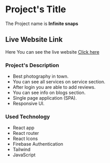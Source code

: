 # Project's Title

The Project name is **Infinite snaps**

## Live Website Link

Here You can see the live website [Click here](https://infinite-snaps.web.app/)

### Project's Description

* Best photography in town.
* You can see all services on service section.
* After login you are able to add reviews.
* You can see info on blogs section.
* Single page application (SPA).
* Responsive UI.

### Used Technology

* React app
* React router
* React Icons
* Firebase Authentication
* Tailwind 
* JavaScript
